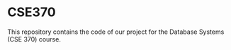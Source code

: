 # CSE370
This repository contains the code of our project for the Database Systems (CSE 370) course.
